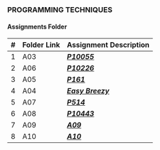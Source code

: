 ### PROGRAMMING TECHNIQUES
####  Assignments Folder

|   #   |Folder Link| Assignment Description |
| :---: | ----------- | ---------------------- |
|   1  |A03|***<a href= "https://github.com/spathak0919/4883-Programming-Techniques/tree/main/Assignments/P10055">P10055<a/>***|Hashmat the Brave Warrior|
|   2  |A06|***<a href= "https://github.com/spathak0919/4883-Programming-Techniques/tree/main/Assignments/P10226">P10226<a/>***|Hardwood Species|
|   3  |A05|***<a href= "https://github.com/spathak0919/4883-Programming-Techniques/tree/main/Assignments/P161">P161</a>***|Traffic Lights|
|   4  |A04|***<a href= "https://github.com/spathak0919/4883-Programming-Techniques/tree/main/Assignments/Easy%20Breezy">Easy Breezy</a>***|Easy Breezy|
|   5  |A07|***<a href= "https://github.com/spathak0919/4883-Programming-Techniques/tree/main/Assignments/P514">P514</a>***|Rails|
|   6  |A08|***<a href= "https://github.com/spathak0919/4883-Programming-Techniques/tree/main/Assignments/p10443">P10443</a>***|Scissor Paper Rock|
|   7  |A09|***<a href= "https://github.com/spathak0919/4883-Programming-Techniques/tree/main/Assignments/A09">A09</a>***|Everythings Bipartite|
| 8    |A10|***<a href= "https://github.com/spathak0919/4883-Programming-Techniques/tree/main/Assignments/A10">A10</a>***|Everything Dijkstra|
